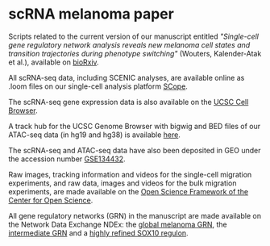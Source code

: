 # scRNA melanoma paper

Scripts related to the current version of our manuscript entitled _"Single-cell gene regulatory network analysis reveals new melanoma cell states and transition trajectories during phenotype switching"_ (Wouters, Kalender-Atak et al.), available on [bioRxiv](https://www.biorxiv.org/content/10.1101/715995v2).

All scRNA-seq data, including SCENIC analyses, are available online as .loom files on our single-cell analysis platform [SCope](http://scope.aertslab.org/#/Wouters_Human_Melanoma).

The scRNA-seq gene expression data is also available on the [UCSC Cell Browser](https://melanoma.cells.ucsc.edu).

A track hub for the UCSC Genome Browser with bigwig and BED files of our ATAC-seq data (in hg19 and hg38) is available [here](http://ucsctracks.aertslab.org/papers/wouters_human_melanoma/hub.txt).

The scRNA-seq and ATAC-seq data have also been deposited in GEO under the accession number [GSE134432](https://www.ncbi.nlm.nih.gov/geo/query/acc.cgi?acc=GSE134432).

Raw images, tracking information and videos for the single-cell migration experiments, and raw data, images and videos for the bulk migration experiments, are made available on the [Open Science Framework of the Center for Open Science](https://osf.io/e6ahm/).

All gene regulatory networks (GRN) in the manuscript are made available on the Network Data Exchange NDEx: the [global melanoma GRN](http://ndexbio.org/#/network/13324594-54a5-11ea-bfdc-0ac135e8bacf?accesskey=719bdfb839a493d6f2210a262f5ab8075fcbcb8ce278d17c33a3835bee6e535c), the [intermediate GRN](http://ndexbio.org/#/network/e794d684-5496-11ea-bfdc-0ac135e8bacf?accesskey=8a86845e9a2fcc560441ee2919ca36127a841301e82ab25cfab4aae76d9fcf49) and a [highly refined SOX10 regulon](http://ndexbio.org/#/network/eb54f657-5497-11ea-bfdc-0ac135e8bacf?accesskey=c4120b6074ef20f2622724d36ebf7e69723039cc830677d7b23940576b46d00c).




